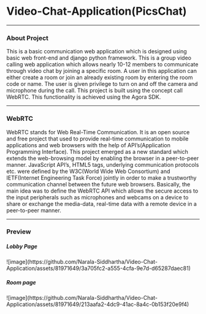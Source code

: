 # Video-Chat-Application(PicsChat)
<hr style="border: 2x solid">
<h3>About Project</h3>
<p>This is a basic communication web application which is designed using basic web front-end and django python framework. This is a group video calling web application which allows nearly 10-12 members to communicate through video chat by joining a specific room. A user in this application can either create a room or join an already existing room by entering the room code or name. The user is given privilege to turn on and off the camera and microphone during the call. This project is built using the concept call WebRTC. This functionality is achieved using the Agora SDK.</p>
<hr style="border: 2x solid">
<h3>WebRTC</h3>
<p>WebRTC stands for Web Real-Time Communication. It is an open source and free project that used to provide real-time communication to mobile applications and web browsers with the help of API’s(Application Programming Interface). This project emerged as a new standard which extends the web-browsing model by enabling the browser in a peer-to-peer manner. JavaScript API’s, HTML5 tags, underlying communication protocols etc. were defined by the W3C(World Wide Web Consortium) and IETF(Internet Engineering Task Force) jointly in order to make a trustworthy communication channel between the future web browsers. Basically, the main idea was to define the WebRTC API which allows the secure access to the input peripherals such as microphones and webcams on a device to share or exchange the media-data, real-time data with a remote device in a peer-to-peer manner.</p>
<hr style="border: 2x solid">
<h3>Preview</h3>
<h5>Lobby Page</h5>
![image](https://github.com/Narala-Siddhartha/Video-Chat-Application/assets/81971649/3a705fc2-a555-4cfa-9e7d-d65287daec81)
<h5>Room page</h5>
![image](https://github.com/Narala-Siddhartha/Video-Chat-Application/assets/81971649/213aafa2-4dc9-41ac-8a4c-0b153f20e9f4)


